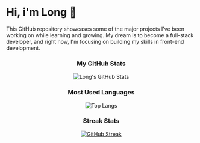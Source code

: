 # Hi, i'm Long 👋

This GitHub repository showcases some of the major projects I've been working on while learning and growing. My dream is to become a full-stack developer, and right now, I'm focusing on building my skills in front-end development.

<div align="center">
  
  ### My GitHub Stats
  ![Long's GitHub Stats](https://github-readme-stats.vercel.app/api?username=m4l0n6&show_icons=true&theme=radical)
  
  ### Most Used Languages
  ![Top Langs](https://github-readme-stats.vercel.app/api/top-langs/?username=m4l0n6&layout=compact)
  
  ### Streak Stats
  [![GitHub Streak](http://github-readme-streak-stats.herokuapp.com?user=m4l0n6&theme=blue-navy&hide_border=true&locale=vi&date_format=j%2Fn%5B%2FY%5D)](https://git.io/streak-stats)
</div>

